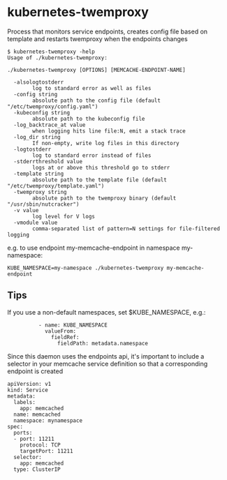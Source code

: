 # kubernetes-twemproxy
Process that monitors service endpoints, creates config file based on template and restarts twemproxy when the endpoints changes

```
$ kubernetes-twemproxy -help
Usage of ./kubernetes-twemproxy:

./kubernetes-twemproxy [OPTIONS] [MEMCACHE-ENDPOINT-NAME]

  -alsologtostderr
    	log to standard error as well as files
  -config string
    	absolute path to the config file (default "/etc/twemproxy/config.yaml")
  -kubeconfig string
    	absolute path to the kubeconfig file
  -log_backtrace_at value
    	when logging hits line file:N, emit a stack trace
  -log_dir string
    	If non-empty, write log files in this directory
  -logtostderr
    	log to standard error instead of files
  -stderrthreshold value
    	logs at or above this threshold go to stderr
  -template string
    	absolute path to the template file (default "/etc/twemproxy/template.yaml")
  -twemproxy string
    	absolute path to the twemproxy binary (default "/usr/sbin/nutcracker")
  -v value
    	log level for V logs
  -vmodule value
    	comma-separated list of pattern=N settings for file-filtered logging
```

e.g. to use endpoint my-memcache-endpoint in namespace my-namespace:

`KUBE_NAMESPACE=my-namespace ./kubernetes-twemproxy my-memcache-endpoint`

## Tips

If you use a non-default namespaces, set $KUBE_NAMESPACE, e.g.:

```
          - name: KUBE_NAMESPACE
            valueFrom:
              fieldRef:
                fieldPath: metadata.namespace
```

Since this daemon uses the endpoints api, it's important to include a selector in your memcache service definition so that a corresponding endpoint is created

```
apiVersion: v1
kind: Service
metadata:
  labels:
    app: memcached
  name: memcached
  namespace: mynamespace
spec:
  ports:
  - port: 11211
    protocol: TCP
    targetPort: 11211
  selector:
    app: memcached
  type: ClusterIP
```
